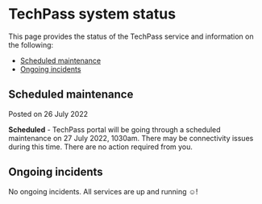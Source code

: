 # TechPass system status
This page provides the status of the TechPass service and information on the following:
- [Scheduled maintenance](#scheduled-maintenance)
- [Ongoing incidents](#ongoing-incidents)
<!--- [Previous incidents](#previous-incidents)-->

## Scheduled maintenance
Posted on 26 July 2022

**Scheduled** - TechPass portal will be going through a scheduled maintenance on 27 July 2022, 1030am. There may be connectivity issues during this time. There are no action required from you.


## Ongoing incidents

No ongoing incidents. All services are up and running :relaxed:!

<!--## Previous incidents
-->
